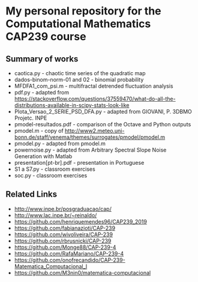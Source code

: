 # My personal repository for the Computational Mathematics CAP239 course


## Summary of works

- caotica.py - chaotic time series of the quadratic map
- dados-binom-norm-01 and 02 -  binomial probability
- MFDFA1_com_psi.m - multifractal detrended fluctuation analysis
- pdf.py - adapted from https://stackoverflow.com/questions/37559470/what-do-all-the-distributions-available-in-scipy-stats-look-like
- Plota_Versao_2_SERIE_PSD_DFA.py - adapted from GIOVANI, P. 3DBMO Projetc. INPE
- pmodel-resultados.pdf - comparison of the Octave and Python outputs
- pmodel.m - copy of http://www2.meteo.uni-bonn.de/staff/venema/themes/surrogates/pmodel/pmodel.m
- pmodel.py - adapted from pmodel.m
- powernoise.py - adapted from Arbitrary Spectral Slope Noise Generation with Matlab
- presentation[pt-br].pdf - presentation in Portuguese
- S1 a S7.py - classroom exercises
- soc.py - classroom exercises


## Related Links

- http://www.inpe.br/posgraduacao/cap/
- http://www.lac.inpe.br/~reinaldo/
- https://github.com/henriquemendes96/CAP239_2019
- https://github.com/fabianazioti/CAP-239
- https://github.com/wivoliveira/CAP-239
- https://github.com/rbrusnicki/CAP-239
- https://github.com/Monge88/CAP-239-4
- https://github.com/RafaMariano/CAP-239-4
- https://github.com/onofrecandido/CAP-239-Matematica_Computacional_I
- https://github.com/M3nin0/matematica-computacional

